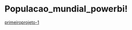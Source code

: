 # Populacao_mundial_powerbi!
[primeiroprojeto-1](https://user-images.githubusercontent.com/96426671/215158238-25aa114c-7115-49c5-9902-f6951a28009a.png)
